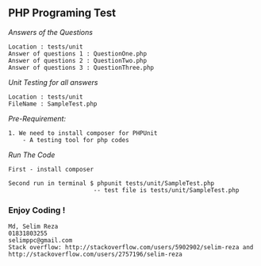 
## PHP Programing Test

_Answers of the Questions_

    Location : tests/unit
    Answer of questions 1 : QuestionOne.php
    Answer of questions 2 : QuestionTwo.php
    Answer of questions 3 : QuestionThree.php


_Unit Testing for all answers_

    Location : tests/unit
    FileName : SampleTest.php
    
_Pre-Requirement:_

    1. We need to install composer for PHPUnit
        - A testing tool for php codes

_Run The Code_  
    
    First - install composer 
    
    Second run in terminal $ phpunit tests/unit/SampleTest.php
                            -- test file is tests/unit/SampleTest.php



### Enjoy Coding !

    Md, Selim Reza
    01831803255
    selimppc@gmail.com
    Stack overflow: http://stackoverflow.com/users/5902902/selim-reza and http://stackoverflow.com/users/2757196/selim-reza

